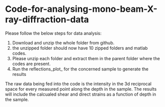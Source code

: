 # Code-for-analysing-mono-beam-X-ray-diffraction-data

Please follow the below steps for data analysis:

1. Download and unzip the whole folder from github.
2. the unzipped folder should now have 10 zipped folders and matlab codes.
3. Please unzip each folder and extract them in the parent folder where the codes are present.
4. Run the reflections_plot_<samplename> for the concerned sample to generate the results

The raw data being fed into the code is the intensity in the 3d reciprocal space for every measured point along the depth in the sample. The results will include the calcualed shear and direct strains as a function of depth in the sample.
